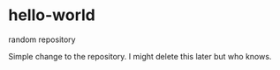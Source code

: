 # hello-world
random repository

Simple change to the repository.  I might delete this later but who knows.
